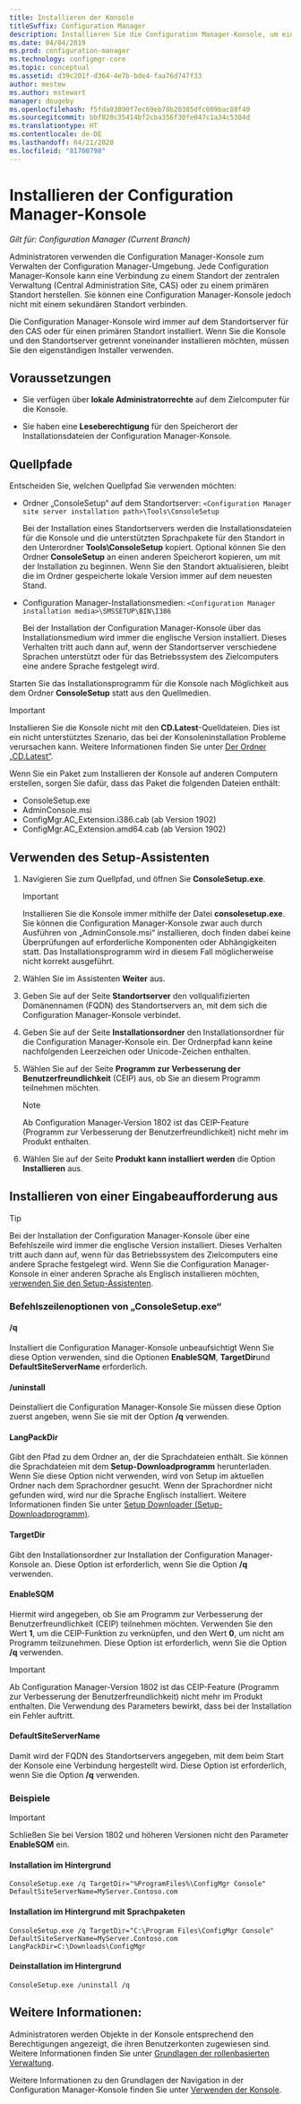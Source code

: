 ```yaml
---
title: Installieren der Konsole
titleSuffix: Configuration Manager
description: Installieren Sie die Configuration Manager-Konsole, um eine Verbindung zu einem Standort der zentralen Verwaltung oder einem primären Standort herzustellen.
ms.date: 04/04/2019
ms.prod: configuration-manager
ms.technology: configmgr-core
ms.topic: conceptual
ms.assetid: d39c201f-d364-4e7b-bde4-faa76d747f33
author: mestew
ms.author: mstewart
manager: dougeby
ms.openlocfilehash: f5fda03090f7ec69eb78b20385dfc009bac88f40
ms.sourcegitcommit: bbf820c35414bf2cba356f30fe047c1a34c5384d
ms.translationtype: HT
ms.contentlocale: de-DE
ms.lasthandoff: 04/21/2020
ms.locfileid: "81700798"
---
```

# <a name="install-the-configuration-manager-console"></a>Installieren der Configuration Manager-Konsole

*Gilt für: Configuration Manager (Current Branch)*

Administratoren verwenden die Configuration Manager-Konsole zum Verwalten der Configuration Manager-Umgebung. Jede Configuration Manager-Konsole kann eine Verbindung zu einem Standort der zentralen Verwaltung (Central Administration Site, CAS) oder zu einem primären Standort herstellen. Sie können eine Configuration Manager-Konsole jedoch nicht mit einem sekundären Standort verbinden.

Die Configuration Manager-Konsole wird immer auf dem Standortserver für den CAS oder für einen primären Standort installiert. Wenn Sie die Konsole und den Standortserver getrennt voneinander installieren möchten, müssen Sie den eigenständigen Installer verwenden.  



## <a name="prerequisites"></a>Voraussetzungen

- Sie verfügen über **lokale Administratorrechte** auf dem Zielcomputer für die Konsole.  

- Sie haben eine **Leseberechtigung** für den Speicherort der Installationsdateien der Configuration Manager-Konsole.  



## <a name="source-paths"></a>Quellpfade

Entscheiden Sie, welchen Quellpfad Sie verwenden möchten:  

- Ordner „ConsoleSetup“ auf dem Standortserver: `<Configuration Manager site server installation path>\Tools\ConsoleSetup`  

    Bei der Installation eines Standortservers werden die Installationsdateien für die Konsole und die unterstützten Sprachpakete für den Standort in den Unterordner **Tools\ConsoleSetup** kopiert. Optional können Sie den Ordner **ConsoleSetup** an einen anderen Speicherort kopieren, um mit der Installation zu beginnen. Wenn Sie den Standort aktualisieren, bleibt die im Ordner gespeicherte lokale Version immer auf dem neuesten Stand.  

- Configuration Manager-Installationsmedien: `<Configuration Manager installation media>\SMSSETUP\BIN\I386`  

    Bei der Installation der Configuration Manager-Konsole über das Installationsmedium wird immer die englische Version installiert. Dieses Verhalten tritt auch dann auf, wenn der Standortserver verschiedene Sprachen unterstützt oder für das Betriebssystem des Zielcomputers eine andere Sprache festgelegt wird.  

Starten Sie das Installationsprogramm für die Konsole nach Möglichkeit aus dem Ordner **ConsoleSetup** statt aus den Quellmedien.

> [!Important]  
> Installieren Sie die Konsole nicht mit den **CD.Latest**-Quelldateien. Dies ist ein nicht unterstütztes Szenario, das bei der Konsoleninstallation Probleme verursachen kann. Weitere Informationen finden Sie unter [Der Ordner „CD.Latest“](../../manage/the-cd.latest-folder.md#unsupported-scenarios).<!-- SCCMDocs issue 1359 -->  

Wenn Sie ein Paket zum Installieren der Konsole auf anderen Computern erstellen, sorgen Sie dafür, dass das Paket die folgenden Dateien enthält:<!--3612513-->

- ConsoleSetup.exe
- AdminConsole.msi
- ConfigMgr.AC_Extension.i386.cab (ab Version 1902)
- ConfigMgr.AC_Extension.amd64.cab (ab Version 1902)



## <a name="use-the-setup-wizard"></a>Verwenden des Setup-Assistenten  

1. Navigieren Sie zum Quellpfad, und öffnen Sie **ConsoleSetup.exe**.  

    > [!IMPORTANT]  
    > Installieren Sie die Konsole immer mithilfe der Datei **consolesetup.exe**. Sie können die Configuration Manager-Konsole zwar auch durch Ausführen von „AdminConsole.msi“ installieren, doch finden dabei keine Überprüfungen auf erforderliche Komponenten oder Abhängigkeiten statt. Das Installationsprogramm wird in diesem Fall möglicherweise nicht korrekt ausgeführt.  

2. Wählen Sie im Assistenten **Weiter** aus.  

3. Geben Sie auf der Seite **Standortserver** den vollqualifizierten Domänennamen (FQDN) des Standortservers an, mit dem sich die Configuration Manager-Konsole verbindet.  

4. Geben Sie auf der Seite **Installationsordner** den Installationsordner für die Configuration Manager-Konsole ein. Der Ordnerpfad kann keine nachfolgenden Leerzeichen oder Unicode-Zeichen enthalten.  

5. Wählen Sie auf der Seite **Programm zur Verbesserung der Benutzerfreundlichkeit** (CEIP) aus, ob Sie an diesem Programm teilnehmen möchten.  

    > [!Note]  
    > Ab Configuration Manager-Version 1802 ist das CEIP-Feature (Programm zur Verbesserung der Benutzerfreundlichkeit) nicht mehr im Produkt enthalten.

6. Wählen Sie auf der Seite **Produkt kann installiert werden** die Option **Installieren** aus.  



## <a name="install-from-a-command-prompt"></a>Installieren von einer Eingabeaufforderung aus  

> [!TIP]  
> Bei der Installation der Configuration Manager-Konsole über eine Befehlszeile wird immer die englische Version installiert. Dieses Verhalten tritt auch dann auf, wenn für das Betriebssystem des Zielcomputers eine andere Sprache festgelegt wird. Wenn Sie die Configuration Manager-Konsole in einer anderen Sprache als Englisch installieren möchten, [verwenden Sie den Setup-Assistenten](#use-the-setup-wizard).  


### <a name="consolesetupexe-command-line-options"></a>Befehlszeilenoptionen von „ConsoleSetup.exe“

#### <a name="q"></a>/q

Installiert die Configuration Manager-Konsole unbeaufsichtigt Wenn Sie diese Option verwenden, sind die Optionen **EnableSQM**, **TargetDir**und **DefaultSiteServerName** erforderlich.

#### <a name="uninstall"></a>/uninstall

Deinstalliert die Configuration Manager-Konsole Sie müssen diese Option zuerst angeben, wenn Sie sie mit der Option **/q** verwenden.

#### <a name="langpackdir"></a>LangPackDir

Gibt den Pfad zu dem Ordner an, der die Sprachdateien enthält. Sie können die Sprachdateien mit dem **Setup-Downloadprogramm** herunterladen. Wenn Sie diese Option nicht verwenden, wird von Setup im aktuellen Ordner nach dem Sprachordner gesucht. Wenn der Sprachordner nicht gefunden wird, wird nur die Sprache Englisch installiert. Weitere Informationen finden Sie unter [Setup Downloader (Setup-Downloadprogramm)](setup-downloader.md).

#### <a name="targetdir"></a>TargetDir

Gibt den Installationsordner zur Installation der Configuration Manager-Konsole an. Diese Option ist erforderlich, wenn Sie die Option **/q** verwenden.

#### <a name="enablesqm"></a>EnableSQM

Hiermit wird angegeben, ob Sie am Programm zur Verbesserung der Benutzerfreundlichkeit (CEIP) teilnehmen möchten. Verwenden Sie den Wert **1**, um die CEIP-Funktion zu verknüpfen, und den Wert **0**, um nicht am Programm teilzunehmen. Diese Option ist erforderlich, wenn Sie die Option **/q** verwenden.

> [!Important]  
> Ab Configuration Manager-Version 1802 ist das CEIP-Feature (Programm zur Verbesserung der Benutzerfreundlichkeit) nicht mehr im Produkt enthalten. Die Verwendung des Parameters bewirkt, dass bei der Installation ein Fehler auftritt.

#### <a name="defaultsiteservername"></a>DefaultSiteServerName

Damit wird der FQDN des Standortservers angegeben, mit dem beim Start der Konsole eine Verbindung hergestellt wird. Diese Option ist erforderlich, wenn Sie die Option **/q** verwenden.


### <a name="examples"></a>Beispiele

> [!Important]  
> Schließen Sie bei Version 1802 und höheren Versionen nicht den Parameter **EnableSQM** ein.

#### <a name="silent-install"></a>Installation im Hintergrund

`ConsoleSetup.exe /q TargetDir="%ProgramFiles%\ConfigMgr Console" DefaultSiteServerName=MyServer.Contoso.com`

#### <a name="silent-install-with-language-packs"></a>Installation im Hintergrund mit Sprachpaketen

`ConsoleSetup.exe /q TargetDir="C:\Program Files\ConfigMgr Console" DefaultSiteServerName=MyServer.Contoso.com LangPackDir=C:\Downloads\ConfigMgr`  

#### <a name="silent-uninstall"></a>Deinstallation im Hintergrund

`ConsoleSetup.exe /uninstall /q`  



## <a name="see-also"></a>Weitere Informationen:

Administratoren werden Objekte in der Konsole entsprechend den Berechtigungen angezeigt, die ihren Benutzerkonten zugewiesen sind. Weitere Informationen finden Sie unter [Grundlagen der rollenbasierten Verwaltung](../../../understand/fundamentals-of-role-based-administration.md).

Weitere Informationen zu den Grundlagen der Navigation in der Configuration Manager-Konsole finden Sie unter [Verwenden der Konsole](../../manage/admin-console.md).
